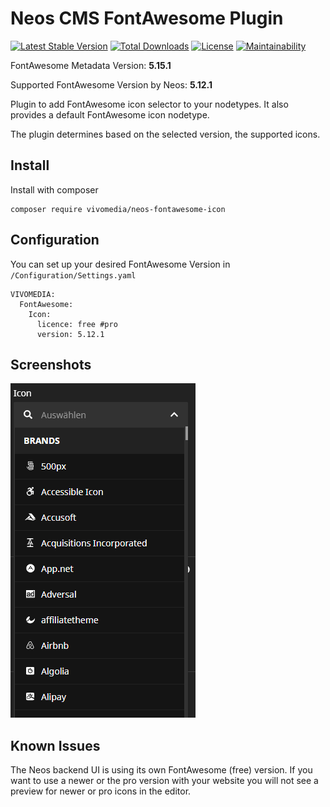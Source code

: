 # Neos CMS FontAwesome Plugin

[![Latest Stable Version](https://poser.pugx.org/vivomedia/neos-fontawesome-icon/v/stable)](https://packagist.org/packages/vivomedia/neos-fontawesome-icon)
[![Total Downloads](https://poser.pugx.org/vivomedia/neos-fontawesome-icon/downloads)](https://packagist.org/packages/vivomedia/neos-fontawesome-icon)
[![License](https://poser.pugx.org/vivomedia/neos-fontawesome-icon/license)](https://packagist.org/packages/vivomedia/neos-fontawesome-icon)
[![Maintainability](https://api.codeclimate.com/v1/badges/86bbd4bb9f4ebfe34241/maintainability)](https://codeclimate.com/github/VIVOMEDIA/neos-fontawesome-icon/maintainability)

FontAwesome Metadata Version: **5.15.1**

Supported FontAwesome Version by Neos: **5.12.1**

Plugin to add FontAwesome icon selector to your nodetypes. It also provides a default FontAwesome icon nodetype.

The plugin determines based on the selected version, the supported icons. 

## Install

Install with composer

```
composer require vivomedia/neos-fontawesome-icon 
```

## Configuration

You can set up your desired FontAwesome Version in `/Configuration/Settings.yaml`

```
VIVOMEDIA:
  FontAwesome:
    Icon:
      licence: free #pro
      version: 5.12.1
``` 

## Screenshots
![Screenshot](Documentation/Screenshot.png)

## Known Issues
The Neos backend UI is using its own FontAwesome (free) version. If you want to use a newer or the pro version with your website you will not see a preview for newer or pro icons in the editor.  
